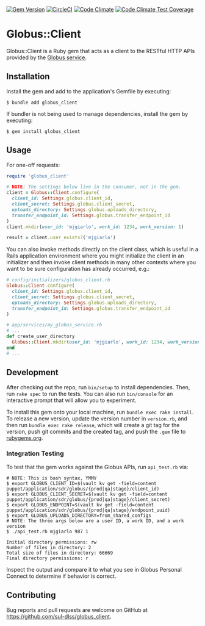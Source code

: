 [![Gem Version](https://badge.fury.io/rb/globus_client.svg)](https://badge.fury.io/rb/globus_client)
[![CircleCI](https://circleci.com/gh/sul-dlss/globus_client.svg?style=svg)](https://circleci.com/gh/sul-dlss/globus_client)
[![Code Climate](https://codeclimate.com/github/sul-dlss/globus_client/badges/gpa.svg)](https://codeclimate.com/github/sul-dlss/globus_client)
[![Code Climate Test Coverage](https://api.codeclimate.com/v1/badges/8e6bf1a5d3fc86a6fbd0/test_coverage)](https://codeclimate.com/github/sul-dlss/globus_client/test_coverage)

# Globus::Client

Globus::Client is a Ruby gem that acts as a client to the RESTful HTTP APIs provided by the [Globus service](https://docs.globus.org/api/).

## Installation

Install the gem and add to the application's Gemfile by executing:

    $ bundle add globus_client

If bundler is not being used to manage dependencies, install the gem by executing:

    $ gem install globus_client

## Usage

For one-off requests:

```ruby
require 'globus_client'

# NOTE: The settings below live in the consumer, not in the gem.
client = Globus::Client.configure(
  client_id: Settings.globus.client_id,
  client_secret: Settings.globus.client_secret,
  uploads_directory: Settings.globus.uploads_directory,
  transfer_endpoint_id: Settings.globus.transfer_endpoint_id
)
client.mkdir(user_id: 'mjgiarlo', work_id: 1234, work_version: 1)

result = client.user_exists?('mjgiarlo')
```

You can also invoke methods directly on the client class, which is useful in a
Rails application environment where you might initialize the client in an
initializer and then invoke client methods in many other contexts where you want
to be sure configuration has already occurred, e.g.:

```ruby
# config/initializers/globus_client.rb
Globus::Client.configure(
  client_id: Settings.globus.client_id,
  client_secret: Settings.globus.client_secret,
  uploads_directory: Settings.globus.uploads_directory,
  transfer_endpoint_id: Settings.globus.transfer_endpoint_id
)

# app/services/my_globus_service.rb
# ...
def create_user_directory
  Globus::Client.mkdir(user_id: 'mjgiarlo', work_id: 1234, work_version: 1)
end
# ...
```

## Development

After checking out the repo, run `bin/setup` to install dependencies. Then, run `rake spec` to run the tests. You can also run `bin/console` for an interactive prompt that will allow you to experiment.

To install this gem onto your local machine, run `bundle exec rake install`. To release a new version, update the version number in `version.rb`, and then run `bundle exec rake release`, which will create a git tag for the version, push git commits and the created tag, and push the `.gem` file to [rubygems.org](https://rubygems.org).

### Integration Testing

To test that the gem works against the Globus APIs, run `api_test.rb` via:

```shell
# NOTE: This is bash syntax, YMMV
$ export GLOBUS_CLIENT_ID=$(vault kv get -field=content puppet/application/sdr/globus/{prod|qa|stage}/client_id)
$ export GLOBUS_CLIENT_SECRET=$(vault kv get -field=content puppet/application/sdr/globus/{prod|qa|stage}/client_secret)
$ export GLOBUS_ENDPOINT=$(vault kv get -field=content puppet/application/sdr/globus/{prod|qa|stage}/endpoint_uuid)
$ export GLOBUS_UPLOADS_DIRECTORY=from_shared_configs
# NOTE: The three args below are a user ID, a work ID, and a work version
$ ./api_test.rb mjgiarlo 987 1

Initial directory permissions: rw
Number of files in directory: 2
Total size of files in directory: 66669
Final directory permissions: r
```

Inspect the output and compare it to what you see in Globus Personal Connect to determine if behavior is correct.

## Contributing

Bug reports and pull requests are welcome on GitHub at https://github.com/sul-dlss/globus_client.
